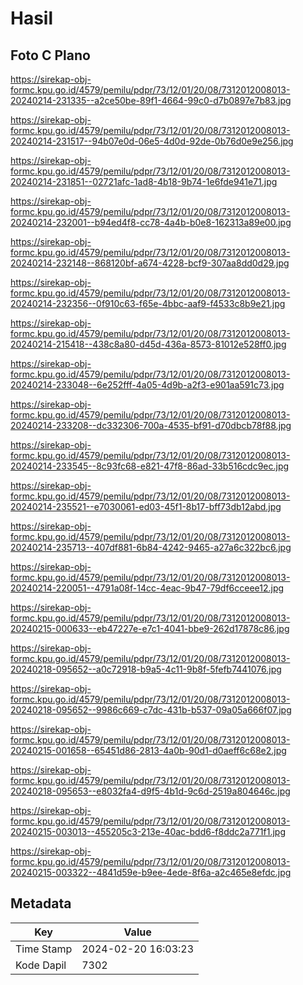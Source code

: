 # Hasil

## Foto C Plano

https://sirekap-obj-formc.kpu.go.id/4579/pemilu/pdpr/73/12/01/20/08/7312012008013-20240214-231335--a2ce50be-89f1-4664-99c0-d7b0897e7b83.jpg

https://sirekap-obj-formc.kpu.go.id/4579/pemilu/pdpr/73/12/01/20/08/7312012008013-20240214-231517--94b07e0d-06e5-4d0d-92de-0b76d0e9e256.jpg

https://sirekap-obj-formc.kpu.go.id/4579/pemilu/pdpr/73/12/01/20/08/7312012008013-20240214-231851--02721afc-1ad8-4b18-9b74-1e6fde941e71.jpg

https://sirekap-obj-formc.kpu.go.id/4579/pemilu/pdpr/73/12/01/20/08/7312012008013-20240214-232001--b94ed4f8-cc78-4a4b-b0e8-162313a89e00.jpg

https://sirekap-obj-formc.kpu.go.id/4579/pemilu/pdpr/73/12/01/20/08/7312012008013-20240214-232148--868120bf-a674-4228-bcf9-307aa8dd0d29.jpg

https://sirekap-obj-formc.kpu.go.id/4579/pemilu/pdpr/73/12/01/20/08/7312012008013-20240214-232356--0f910c63-f65e-4bbc-aaf9-f4533c8b9e21.jpg

https://sirekap-obj-formc.kpu.go.id/4579/pemilu/pdpr/73/12/01/20/08/7312012008013-20240214-215418--438c8a80-d45d-436a-8573-81012e528ff0.jpg

https://sirekap-obj-formc.kpu.go.id/4579/pemilu/pdpr/73/12/01/20/08/7312012008013-20240214-233048--6e252fff-4a05-4d9b-a2f3-e901aa591c73.jpg

https://sirekap-obj-formc.kpu.go.id/4579/pemilu/pdpr/73/12/01/20/08/7312012008013-20240214-233208--dc332306-700a-4535-bf91-d70dbcb78f88.jpg

https://sirekap-obj-formc.kpu.go.id/4579/pemilu/pdpr/73/12/01/20/08/7312012008013-20240214-233545--8c93fc68-e821-47f8-86ad-33b516cdc9ec.jpg

https://sirekap-obj-formc.kpu.go.id/4579/pemilu/pdpr/73/12/01/20/08/7312012008013-20240214-235521--e7030061-ed03-45f1-8b17-bff73db12abd.jpg

https://sirekap-obj-formc.kpu.go.id/4579/pemilu/pdpr/73/12/01/20/08/7312012008013-20240214-235713--407df881-6b84-4242-9465-a27a6c322bc6.jpg

https://sirekap-obj-formc.kpu.go.id/4579/pemilu/pdpr/73/12/01/20/08/7312012008013-20240214-220051--4791a08f-14cc-4eac-9b47-79df6cceee12.jpg

https://sirekap-obj-formc.kpu.go.id/4579/pemilu/pdpr/73/12/01/20/08/7312012008013-20240215-000633--eb47227e-e7c1-4041-bbe9-262d17878c86.jpg

https://sirekap-obj-formc.kpu.go.id/4579/pemilu/pdpr/73/12/01/20/08/7312012008013-20240218-095652--a0c72918-b9a5-4c11-9b8f-5fefb7441076.jpg

https://sirekap-obj-formc.kpu.go.id/4579/pemilu/pdpr/73/12/01/20/08/7312012008013-20240218-095652--9986c669-c7dc-431b-b537-09a05a666f07.jpg

https://sirekap-obj-formc.kpu.go.id/4579/pemilu/pdpr/73/12/01/20/08/7312012008013-20240215-001658--65451d86-2813-4a0b-90d1-d0aeff6c68e2.jpg

https://sirekap-obj-formc.kpu.go.id/4579/pemilu/pdpr/73/12/01/20/08/7312012008013-20240218-095653--e8032fa4-d9f5-4b1d-9c6d-2519a804646c.jpg

https://sirekap-obj-formc.kpu.go.id/4579/pemilu/pdpr/73/12/01/20/08/7312012008013-20240215-003013--455205c3-213e-40ac-bdd6-f8ddc2a771f1.jpg

https://sirekap-obj-formc.kpu.go.id/4579/pemilu/pdpr/73/12/01/20/08/7312012008013-20240215-003322--4841d59e-b9ee-4ede-8f6a-a2c465e8efdc.jpg


## Metadata

| Key        | Value               |
| ---------- | ------------------- |
| Time Stamp | 2024-02-20 16:03:23 |
| Kode Dapil | 7302                |



